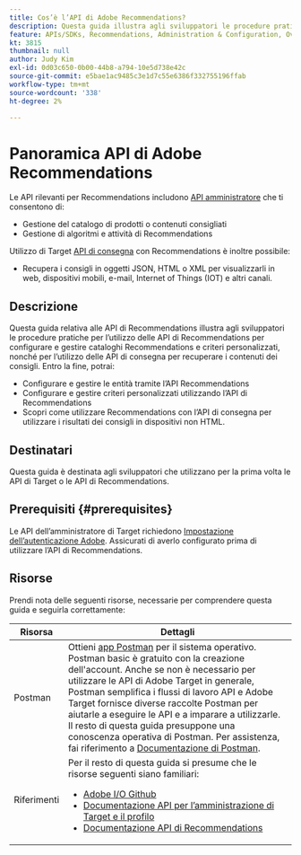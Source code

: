 ```yaml
---
title: Cos’è l’API di Adobe Recommendations?
description: Questa guida illustra agli sviluppatori le procedure pratiche per l’utilizzo delle API Recommendations di Adobe Target per configurare e gestire cataloghi Recommendations e criteri personalizzati, nonché per l’utilizzo dell’API di consegna per recuperare i contenuti dei consigli.
feature: APIs/SDKs, Recommendations, Administration & Configuration, Overview
kt: 3815
thumbnail: null
author: Judy Kim
exl-id: 0d03c650-0b00-44b8-a794-10e5d738e42c
source-git-commit: e5bae1ac9485c3e1d7c55e6386f332755196ffab
workflow-type: tm+mt
source-wordcount: '338'
ht-degree: 2%

---
```


# Panoramica API di Adobe Recommendations

Le API rilevanti per Recommendations includono [API amministratore](../../before-administer/target-api-overview.md) che ti consentono di:

* Gestione del catalogo di prodotti o contenuti consigliati
* Gestione di algoritmi e attività di Recommendations

Utilizzo di Target [API di consegna](../../implement/delivery-api/overview.md) con Recommendations è inoltre possibile:

* Recupera i consigli in oggetti JSON, HTML o XML per visualizzarli in web, dispositivi mobili, e-mail, Internet of Things (IOT) e altri canali.

## Descrizione

Questa guida relativa alle API di Recommendations illustra agli sviluppatori le procedure pratiche per l’utilizzo delle API di Recommendations per configurare e gestire cataloghi Recommendations e criteri personalizzati, nonché per l’utilizzo delle API di consegna per recuperare i contenuti dei consigli. Entro la fine, potrai:

* Configurare e gestire le entità tramite l’API Recommendations
* Configurare e gestire criteri personalizzati utilizzando l’API di Recommendations
* Scopri come utilizzare Recommendations con l’API di consegna per utilizzare i risultati dei consigli in dispositivi non HTML.

## Destinatari

Questa guida è destinata agli sviluppatori che utilizzano per la prima volta le API di Target o le API di Recommendations.

## Prerequisiti {#prerequisites}

Le API dell’amministratore di Target richiedono [Impostazione dell’autenticazione Adobe](../configure-authentication.md). Assicurati di averlo configurato prima di utilizzare l’API di Recommendations.

## Risorse

Prendi nota delle seguenti risorse, necessarie per comprendere questa guida e seguirla correttamente:

| Risorsa | Dettagli |
| --- | --- |
| Postman | Ottieni [app Postman](https://www.postman.com/downloads/) per il sistema operativo. Postman basic è gratuito con la creazione dell&#39;account. Anche se non è necessario per utilizzare le API di Adobe Target in generale, Postman semplifica i flussi di lavoro API e Adobe Target fornisce diverse raccolte Postman per aiutarle a eseguire le API e a imparare a utilizzarle. Il resto di questa guida presuppone una conoscenza operativa di Postman. Per assistenza, fai riferimento a [Documentazione di Postman](https://learning.getpostman.com/). |
| Riferimenti | Per il resto di questa guida si presume che le risorse seguenti siano familiari:<UL><li>[Adobe I/O Github](https://github.com/adobeio)</li><li>[Documentazione API per l’amministrazione di Target e il profilo](../../administer/admin-api/admin-api-overview-new.md)</li><li>[Documentazione API di Recommendations](https://developers.adobetarget.com/api/recommendations/)</li></UL> |
